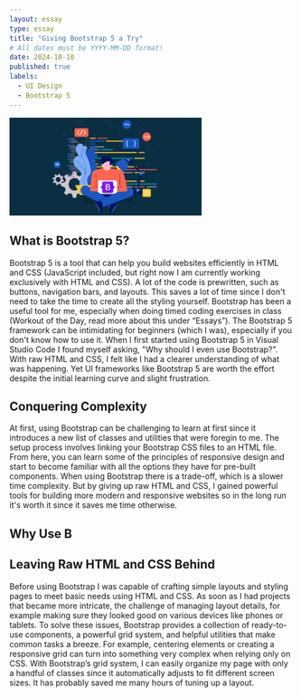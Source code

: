 ```yaml
---
layout: essay
type: essay
title: "Giving Bootstrap 5 a Try"
# All dates must be YYYY-MM-DD format!
date: 2024-10-10
published: true
labels:
  - UI Design
  - Bootstrap 5
---
```


<img width="340px" class="rounded float-start pe-4" src="../img/images.png">

## What is Bootstrap 5?

Bootstrap 5 is a tool that can help you build websites efficiently in HTML and CSS (JavaScript included, but right now I am currently working exclusively with HTML and CSS). A lot of the code is prewritten, such as buttons, navigation bars, and layouts. This saves a lot of time since I don't need to take the time to create all the styling yourself. Bootstrap has been a useful tool for me, especially when doing timed coding exercises in class (Workout of the Day, read more about this under “Essays”).
The Bootstrap 5 framework can be intimidating for beginners (which I was), especially if you don't know how to use it. When I first started using Bootstrap 5 in Visual Studio Code I found myself asking, "Why should I even use Bootstrap?". With raw HTML and CSS, I felt like I had a clearer understanding of what was happening. Yet UI frameworks like Bootstrap 5 are worth the effort despite the initial learning curve and slight frustration. 

## Conquering Complexity 

At first, using Bootstrap can be challenging to learn at first since it introduces a new list of classes and utilities that were foregin to me. The setup process involves linking your Bootstrap CSS files to an HTML file. From here, you can learn some of the principles of responsive design and start to become familiar with all the options they have for pre-built components. 
When using Bootstrap there is a trade-off, which is a slower time complexity. But by giving up raw HTML and CSS, I gained powerful tools for building more modern and responsive websites so in the long run it's worth it since it saves me time otherwise.

## Why Use B

## Leaving Raw HTML and CSS Behind

Before using Bootstrap I was capable of crafting simple layouts and styling pages to meet basic needs using HTML and CSS. As soon as I had projects that became more intricate, the challenge of managing layout details, for example making sure they looked good on various devices like phones or tablets. To solve these issues, Bootstrap provides a collection of ready-to-use components, a powerful grid system, and helpful utilities that make common tasks a breeze. 
For example, centering elements or creating a responsive grid can turn into something very complex when relying only on CSS. With Bootstrap’s grid system, I can easily organize my page with only a handful of classes since it automatically adjusts to fit different screen sizes. It has probably saved me many hours of tuning up a layout. 
